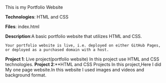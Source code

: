 This is my Portfolio Website

**Technologies**: HTML and CSS

**Files**: index.html

**Description**:A basic portfolio website that utilizes HTML and CSS.

    Your portfolio website is live, i.e. deployed on either GitHub Pages, or deployed as a purchased domain with a host.
**Project 1**: Live project(portfolio website)
    In this project use HTML and CSS technologies.
**Project 2**:**HTML and CSS Projects
In this project,Here  I did My one page website.In this website I used images and videos and background format.




